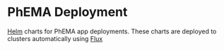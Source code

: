 # PhEMA Deployment

[Helm](https://helm.sh/) charts for PhEMA app deployments. These charts are
deployed to clusters automatically using [Flux](https://docs.fluxcd.io/en/stable/index.html)
